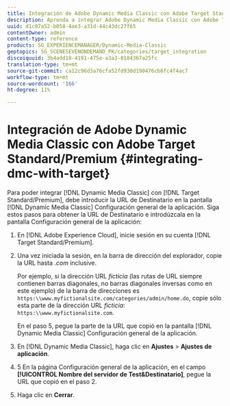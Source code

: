 ```yaml
---
title: Integración de Adobe Dynamic Media Classic con Adobe Target Standard/Premium
description: Aprenda a integrar Adobe Dynamic Media Classic con Adobe Target Standard/Premium.
uuid: d1c07a52-b058-4ae3-a31d-44c43dc27f65
contentOwner: admin
content-type: reference
products: SG_EXPERIENCEMANAGER/Dynamic-Media-Classic
geptopics: SG_SCENESEVENONDEMAND_PK/categories/target_integration
discoiquuid: 3b4add18-4191-475e-a3a3-0184367a25fc
translation-type: tm+mt
source-git-commit: ca12c96d3a76cfa52fd930d190476cb6fc4f4ac7
workflow-type: tm+mt
source-wordcount: '166'
ht-degree: 11%

---
```



# Integración de Adobe Dynamic Media Classic con Adobe Target Standard/Premium {#integrating-dmc-with-target}

Para poder integrar [!DNL Dynamic Media Classic] con [!DNL Target Standard/Premium], debe introducir la URL de Destinatario en la pantalla [!DNL Dynamic Media Classic] Configuración general de la aplicación. Siga estos pasos para obtener la URL de Destinatario e introdúzcala en la pantalla Configuración general de la aplicación:

1. En [!DNL Adobe Experience Cloud], inicie sesión en su cuenta [!DNL Target Standard/Premium].
1. Una vez iniciada la sesión, en la barra de dirección del explorador, copie la URL hasta *.com* inclusive.

   Por ejemplo, si la dirección URL *ficticia* (las rutas de URL siempre contienen barras diagonales, no barras diagonales inversas como en este ejemplo) de la barra de direcciones es `https:\\www.myfictionalsite.com/categories/admin/home.do`, copie sólo esta parte de la dirección URL *ficticia*: `https:\\www.myfictionalsite.com`.

   En el paso 5, pegue la parte de la URL que copió en la pantalla [!DNL Dynamic Media Classic] Configuración general de la aplicación.

1. En [!DNL Dynamic Media Classic], haga clic en **Ajustes** > **Ajustes de aplicación**.
1. 5 En la página Configuración general de la aplicación, en el campo **[!UICONTROL Nombre del servidor de Test&amp;Destinatario]**, pegue la URL que copió en el paso 2.
1. Haga clic en **Cerrar**.

